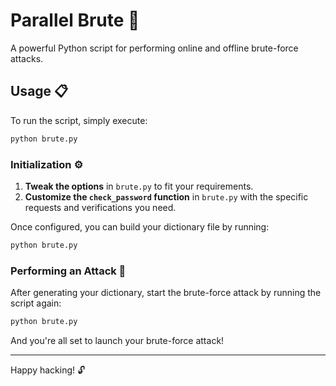 # Parallel Brute 🚀

A powerful Python script for performing online and offline brute-force attacks.

## Usage 📋

To run the script, simply execute:

```bash
python brute.py
```

### Initialization ⚙️

1. **Tweak the options** in `brute.py` to fit your requirements.
2. **Customize the `check_password` function** in `brute.py` with the specific requests and verifications you need.

Once configured, you can build your dictionary file by running:

```bash
python brute.py
```

### Performing an Attack 🎯

After generating your dictionary, start the brute-force attack by running the script again:

```bash
python brute.py
```

And you're all set to launch your brute-force attack!

---

Happy hacking! 🔓
